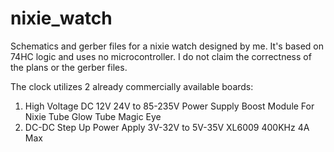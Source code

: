 # nixie_watch
Schematics and gerber files for a nixie watch designed by me. It's based on 74HC logic and uses no microcontroller.
I do not claim the correctness of the plans or the gerber files.

The clock utilizes 2 already commercially available boards:

1) High Voltage DC 12V 24V to 85-235V Power Supply Boost Module For Nixie Tube Glow Tube Magic Eye
2) DC-DC Step Up Power Apply 3V-32V to 5V-35V XL6009 400KHz 4A Max
